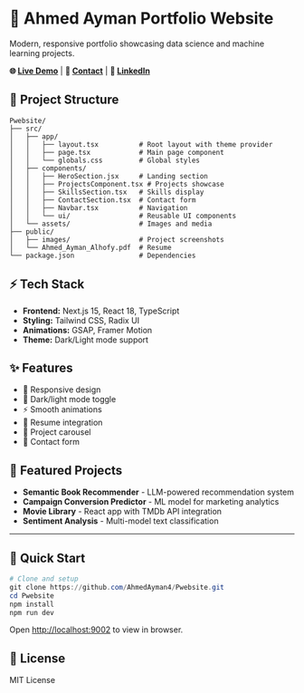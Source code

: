 # 🚀 Ahmed Ayman Portfolio Website

Modern, responsive portfolio showcasing data science and machine learning projects.

**🌐 [Live Demo](https://ahmedayman.vercel.app/)** | **📧 [Contact](mailto:ahmedalhofy42@gmail.com)** | **💼 [LinkedIn](https://www.linkedin.com/in/ahmed-alhofy/)**

## 📁 Project Structure

```
Pwebsite/
├── src/
│   ├── app/
│   │   ├── layout.tsx          # Root layout with theme provider
│   │   ├── page.tsx            # Main page component
│   │   └── globals.css         # Global styles
│   ├── components/
│   │   ├── HeroSection.jsx     # Landing section
│   │   ├── ProjectsComponent.tsx # Projects showcase
│   │   ├── SkillsSection.tsx   # Skills display
│   │   ├── ContactSection.tsx  # Contact form
│   │   ├── Navbar.tsx          # Navigation
│   │   └── ui/                 # Reusable UI components
│   └── assets/                 # Images and media
├── public/
│   ├── images/                 # Project screenshots
│   └── Ahmed_Ayman_Alhofy.pdf  # Resume
└── package.json                # Dependencies
```

## ⚡ Tech Stack

- **Frontend:** Next.js 15, React 18, TypeScript
- **Styling:** Tailwind CSS, Radix UI
- **Animations:** GSAP, Framer Motion
- **Theme:** Dark/Light mode support

## ✨ Features

- 📱 Responsive design
- 🌙 Dark/light mode toggle
- ⚡ Smooth animations
- 📄 Resume integration
- 🎯 Project carousel
- 📧 Contact form

## 🎯 Featured Projects

- **Semantic Book Recommender** - LLM-powered recommendation system
- **Campaign Conversion Predictor** - ML model for marketing analytics
- **Movie Library** - React app with TMDb API integration
- **Sentiment Analysis** - Multi-model text classification

---

## 🚀 Quick Start

```powershell
# Clone and setup
git clone https://github.com/AhmedAyman4/Pwebsite.git
cd Pwebsite
npm install
npm run dev
```

Open [http://localhost:9002](http://localhost:9002) to view in browser.

## 📄 License

MIT License
